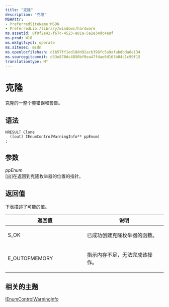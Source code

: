 ```yaml
---
title: "克隆"
description: "克隆"
MSHAttr:
- PreferredSiteName:MSDN
- PreferredLib:/library/windows/hardware
ms.assetid: 0f8f2e42-f67c-4523-a81a-5a2e34dc4e8f
ms.prod: W10
ms.mktglfcycl: operate
ms.sitesec: msdn
ms.openlocfilehash: d1b57ff1ed18dd92acb398fc5a9afabdbda8e134
ms.sourcegitcommit: d33e870dc4850bf0ea47fdae0d163b04c1c90f15
translationtype: MT
---
```

# <a name="clone"></a>克隆


克隆的一整个套错误和警告。

## <a name="syntax"></a>语法


``` syntax
HRESULT Clone
  ([out] IEnumControlWarningInfo** ppEnum)
;
```

## <a name="parameters"></a>参数


<a href="" id="ppenum"></a>*ppEnum*  
\[出\]在返回到克隆枚举器的位置的指针。

## <a name="return-value"></a>返回值


下表描述了可能的值。

<table>
<colgroup>
<col width="50%" />
<col width="50%" />
</colgroup>
<thead>
<tr class="header">
<th>返回值</th>
<th>说明</th>
</tr>
</thead>
<tbody>
<tr class="odd">
<td><p>S_OK</p></td>
<td><p>已成功创建克隆枚举器的函数。</p></td>
</tr>
<tr class="even">
<td><p>E_OUTOFMEMORY</p></td>
<td><p>指示内存不足，无法完成该操作。</p></td>
</tr>
</tbody>
</table>

 

## <a name="related-topics"></a>相关的主题


[IEnumControlWarningInfo](ienumcontrolwarninginfo.md)

 

 








